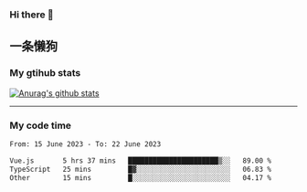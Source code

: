 ### Hi there 👋

## 一条懒狗
<!--
**kiss-me-quickly/kiss-me-quickly** is a ✨ _special_ ✨ repository because its `README.md` (this file) appears on your GitHub profile.

Here are some ideas to get you started:

- 🔭 I’m currently working on ...
- 🌱 I’m currently learning ...
- 👯 I’m looking to collaborate on ...
- 🤔 I’m looking for help with ...
- 💬 Ask me about ...
- 📫 How to reach me: ...
- 😄 Pronouns: ...
- ⚡ Fun fact: ...
-->


### My gtihub stats

[![Anurag's github stats](https://github-readme-stats.vercel.app/api?username=kiss-me-quickly)](https://github.com/anuraghazra/github-readme-stats)

***

### My code time

<!--START_SECTION:waka-->

```txt
From: 15 June 2023 - To: 22 June 2023

Vue.js       5 hrs 37 mins   ██████████████████████▒░░   89.00 %
TypeScript   25 mins         █▓░░░░░░░░░░░░░░░░░░░░░░░   06.83 %
Other        15 mins         █░░░░░░░░░░░░░░░░░░░░░░░░   04.17 %
```

<!--END_SECTION:waka-->
